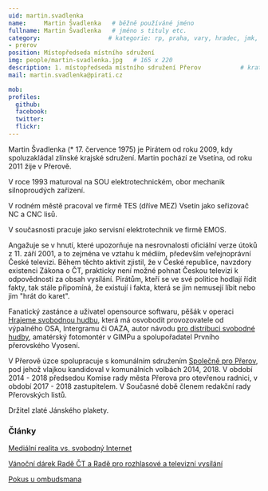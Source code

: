 ```yaml
---
uid: martin.svadlenka
name:     Martin Švadlenka   # běžně používáné jméno
fullname: Martin Švadlenka   # jméno s tituly etc.
category:                   # kategorie: rp, praha, vary, hradec, jmk, senat
- prerov
position: Místopředseda místního sdružení
img: people/martin-svadlenka.jpg   # 165 x 220
description: 1. místopředseda místního sdružení Přerov           # kratký popis, max 160 znaků
mail: martin.svadlenka@pirati.cz

mob:        
profiles:
  github:                 
  facebook:       
  twitter:      
  flickr:            
---
```

Martin Švadlenka (* 17. července 1975) je Pirátem od roku 2009, kdy spoluzakládal zlínské krajské sdružení. Martin pochází ze Vsetína, od roku 2011 žije v Přerově.

V roce 1993 maturoval na SOU elektrotechnickém, obor mechanik silnoproudých zařízení. 

V rodném městě pracoval ve firmě TES (dříve MEZ) Vsetín jako seřizovač NC a CNC lisů. 

V současnosti pracuje jako servisní elektrotechnik ve firmě EMOS.

Angažuje se v hnutí, které upozorňuje na nesrovnalosti oficiální verze útoků z 11. září 2001, a to zejména ve vztahu k médiím, především veřejnoprávní České televizi. Během těchto aktivit zjistil, že v České republice, navzdory existenci Zákona o ČT, prakticky není možné pohnat Českou televizi k odpovědnosti za obsah vysílání. Pirátům, kteří se ve své politice hodlají řídit fakty, tak stále připomíná, že existují i fakta, která se jim nemusejí líbit nebo jim "hrát do karet".  

Fanatický zastánce a uživatel opensource softwaru, pěšák v operaci [Hrajeme svobodnou hudbu](https://wiki.pirati.cz/hudba/start), která má osvobodit provozovatele od výpalného OSA, Intergramu či OAZA, autor návodu [pro distribuci svobodné hudby](https://wiki.pirati.cz/hudba/distribuce), amatérský fotomontér v GIMPu a spolupořadatel Prvního přerovského Vyosení.

V Přerově úzce spolupracuje s komunálním sdružením [Společně pro Přerov](http://www.spolecneproprerov.cz/), pod jehož vlajkou kandidoval v komunálních volbách 2014, 2018. V období 2014 - 2018 předsedou Komise rady města Přerova pro otevřenou radnici, 
v období 2017 - 2018 zastupitelem. V Současné době členem redakční rady Přerovských listů.

Držitel zlaté Jánského plakety.

### Články
[Mediální realita vs. svobodný Internet](http://www.parlamentnilisty.cz/profily/clanek.aspx?id=906)

[Vánoční dárek Radě ČT a Radě pro rozhlasové a televizní vysílání](http://www.parlamentnilisty.cz/profily/clanek.aspx?id=5572)

[Pokus u ombudsmana](http://nwoo.org/view.php?nazevclanku=ombudsman-varvarovsky-taktez-musel-sepsat-vymluvy-kvuli-stiznosti-na-neobjektivitu-ct&cisloclanku=2013080066)
